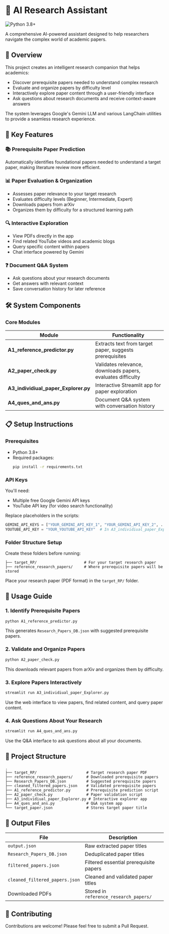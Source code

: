 # 🧠 AI Research Assistant

![Python 3.8+](https://img.shields.io/badge/python-3.8+-blue.svg)

A comprehensive AI-powered assistant designed to help researchers navigate the complex world of academic papers.

## 🌟 Overview

This project creates an intelligent research companion that helps academics:
- Discover prerequisite papers needed to understand complex research
- Evaluate and organize papers by difficulty level
- Interactively explore paper content through a user-friendly interface
- Ask questions about research documents and receive context-aware answers

The system leverages Google's Gemini LLM and various LangChain utilities to provide a seamless research experience.

## 🚀 Key Features

### 📚 Prerequisite Paper Prediction
Automatically identifies foundational papers needed to understand a target paper, making literature review more efficient.

### 📊 Paper Evaluation & Organization
- Assesses paper relevance to your target research
- Evaluates difficulty levels (Beginner, Intermediate, Expert)
- Downloads papers from arXiv
- Organizes them by difficulty for a structured learning path

### 🔍 Interactive Exploration
- View PDFs directly in the app
- Find related YouTube videos and academic blogs
- Query specific content within papers
- Chat interface powered by Gemini

### ❓ Document Q&A System
- Ask questions about your research documents
- Get answers with relevant context
- Save conversation history for later reference

## 🛠️ System Components

### Core Modules

| Module | Functionality |
|--------|---------------|
| **A1_reference_predictor.py** | Extracts text from target paper, suggests prerequisites |
| **A2_paper_check.py** | Validates relevance, downloads papers, evaluates difficulty |
| **A3_individiual_paper_Explorer.py** | Interactive Streamlit app for paper exploration |
| **A4_ques_and_ans.py** | Document Q&A system with conversation history |

## 📋 Setup Instructions

### Prerequisites
- Python 3.8+
- Required packages:
  ```bash
  pip install -r requirements.txt
  ```

### API Keys
You'll need:
- Multiple free Google Gemini API keys
- YouTube API key (for video search functionality)

Replace placeholders in the scripts:
```python
GEMINI_API_KEYS = ["YOUR_GEMINI_API_KEY_1", "YOUR_GEMINI_API_KEY_2", ...]
YOUTUBE_API_KEY = "YOUR_YOUTUBE_API_KEY"  # In A3_individiual_paper_Explorer.py
```

### Folder Structure Setup
Create these folders before running:
```
├── target_RP/                     # For your target research paper
├── reference_research_papers/     # Where prerequisite papers will be stored
```

Place your research paper (PDF format) in the `target_RP/` folder.

## 🚀 Usage Guide

### 1. Identify Prerequisite Papers
```bash
python A1_reference_predictor.py
```
This generates `Research_Papers_DB.json` with suggested prerequisite papers.

### 2. Validate and Organize Papers
```bash
python A2_paper_check.py
```
This downloads relevant papers from arXiv and organizes them by difficulty.

### 3. Explore Papers Interactively
```bash
streamlit run A3_individiual_paper_Explorer.py
```
Use the web interface to view papers, find related content, and query paper content.

### 4. Ask Questions About Your Research
```bash
streamlit run A4_ques_and_ans.py
```
Use the Q&A interface to ask questions about all your documents.

## 📂 Project Structure

```
.
├── target_RP/                      # Target research paper PDF
├── reference_research_papers/      # Downloaded prerequisite papers
├── Research_Papers_DB.json         # Suggested prerequisite papers
├── cleaned_filtered_papers.json    # Validated prerequisite papers
├── A1_reference_predictor.py       # Prerequisite prediction script
├── A2_paper_check.py               # Paper validation script
├── A3_individiual_paper_Explorer.py # Interactive explorer app
├── A4_ques_and_ans.py              # Q&A system app
└── target_paper.json               # Stores target paper title
```

## 📄 Output Files

| File | Description |
|------|-------------|
| `output.json` | Raw extracted paper titles |
| `Research_Papers_DB.json` | Deduplicated paper titles |
| `filtered_papers.json` | Filtered essential prerequisite papers |
| `cleaned_filtered_papers.json` | Cleaned and validated paper titles |
| Downloaded PDFs | Stored in `reference_research_papers/` |

## 🤝 Contributing

Contributions are welcome! Please feel free to submit a Pull Request.
